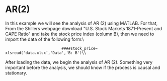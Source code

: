 # AR(2)
In this example we will see the analysis of AR (2) using MATLAB. For that, From the Shillers webpage download "U.S. Stock Markets 1871-Present and CAPE Ratio" and take the stock price index (column B), then we need to import the data of the following form:\\
                             
                             ####stock_price= xlsread('data.xlsx’,'Data','B: B')\\

After loading the data, we begin the analysis of AR (2). Something very important before the analysis, we should know if the process is causal and stationary.
